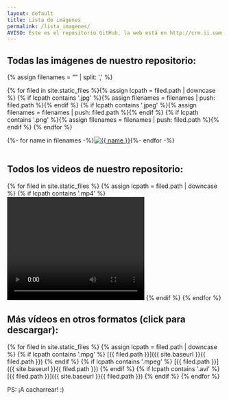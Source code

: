 ```yaml
---
layout: default
title: Lista de imágenes
permalink: /lista_imagenes/
AVISO: Éste es el repositorio GitHub, la web está en http://crm.ii.uam.es/
---
```



Todas las imágenes de nuestro repositorio:
--


{% assign filenames = "" | split: ',' %}

{% for filed in site.static_files %}{% assign lcpath = filed.path | downcase %}
{% if lcpath contains '.jpg' %}{% assign filenames = filenames | push: filed.path %}{% endif %}
{% if lcpath contains '.jpeg' %}{% assign filenames = filenames | push: filed.path %}{% endif %}
{% if lcpath contains '.png' %}{% assign filenames = filenames | push: filed.path %}{% endif %}
{% endfor %}

<div style="width: 100%; display: flex; flex-wrap: wrap;">
{%- for name in filenames -%}
<div style="max-width: 144px; max-height: 108px; overflow:hidden;"><a href="{{ site.baseurl }}{{ name }}"><img src="{{ site.baseurl }}{{ name }}" alt="{{ name }}"/></a></div>
{%- endfor -%}
</div>
<br />

Todos los videos de nuestro repositorio:
--

{% for filed in site.static_files %}
    {% assign lcpath = filed.path | downcase %}
    {% if lcpath contains '.mp4' %}
<video width="320" height="240" controls><source src="{{ site.baseurl }}{{ filed.path }}" type="video/mp4"></video>
    {% endif %}
{% endfor %}
<br />

Más vídeos en otros formatos (click para descargar):
--

{% for filed in site.static_files %}
    {% assign lcpath = filed.path | downcase %}
    {% if lcpath contains '.mpg' %}
[{{ filed.path }}]({{ site.baseurl }}{{ filed.path }})
    {% endif %}
    {% if lcpath contains '.mpeg' %}
[{{ filed.path }}]({{ site.baseurl }}{{ filed.path }})
    {% endif %}
    {% if lcpath contains '.avi' %}
[{{ filed.path }}]({{ site.baseurl }}{{ filed.path }})
    {% endif %}
{% endfor %}

PS: ¡A cacharrear! :)
